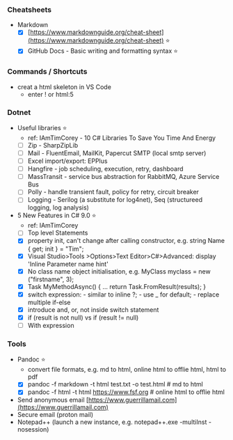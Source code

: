 ### Cheatsheets
- Markdown
  - [x] [https://www.markdownguide.org/cheat-sheet](https://www.markdownguide.org/cheat-sheet) ⭐
  - [x] GitHub Docs - Basic writing and formatting syntax ⭐

### Commands / Shortcuts
- creat a html skeleton in VS Code
  - enter ! or html:5
  
### Dotnet
- Useful libraries ⭐
  - ref: IAmTimCorey - 10 C# Libraries To Save You Time And Energy
  - [ ] Zip - SharpZipLib 
  - [ ] Mail - FluentEmail, MailKit, Papercut SMTP (local smtp server)
  - [ ] Excel import/export: EPPlus
  - [ ] Hangfire - job scheduling, execution, retry, dashboard
  - [ ] MassTransit - service bus abstraction for RabbitMQ, Azure Service Bus
  - [ ] Polly - handle transient fault, policy for retry, circuit breaker
  - [ ] Logging - Serilog (a substitute for log4net), Seq (structureed logging, log analysis)
  
- 5 New Features in C# 9.0 ⭐
  - ref: IAmTimCorey
  - [ ] Top level Statements
  - [x] property init, can't change after calling constructor, e.g. string Name { get; init } = "Tim";
  - [x] Visual Studio>Tools >Options>Text Editor>C#>Advanced: display 'Inline Parameter name hint'
  - [x] No class name object initialisation, e.g. MyClass myclass = new ("firstname", 3);
  - [x] Task<MyResult> MyMethodAsync() { ... return Task.FromResult(results); }
  - [x] switch expression: - similar to inline ?; - use _ for default; - replace multiple if-else
  - [x] introduce and, or, not inside switch statement
  - [x] if (result is not null) vs if (result != null)
  - [ ] With expression

### Tools
- Pandoc ⭐
  - convert file formats, e.g. md to html, online html to offlie html, html to pdf
  - [x] pandoc -f markdown -t html test.txt -o test.html # md to html
  - [x] pandoc -f html -t html https://www.fsf.org # online html to offlie html
- Send anonymous email [https://www.guerrillamail.com](https://www.guerrillamail.com)
- Secure email (proton mail)
- Notepad++ (launch a new instance, e.g. notepad++.exe -multiInst -nosession)
